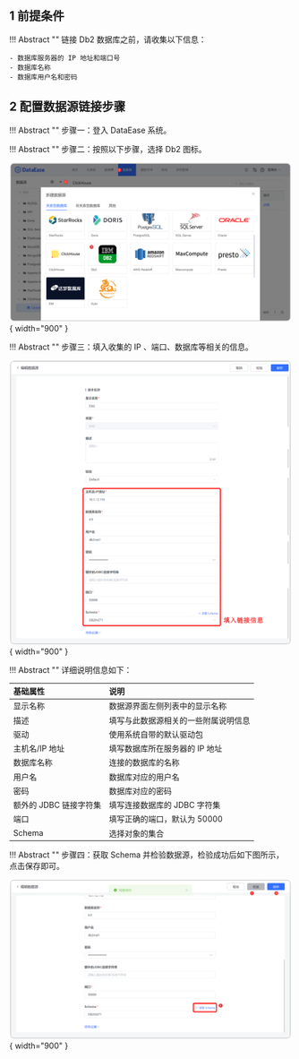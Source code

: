 ## 1 前提条件

!!! Abstract ""
    链接 Db2 数据库之前，请收集以下信息：

    - 数据库服务器的 IP 地址和端口号
    - 数据库名称
    - 数据库用户名和密码

## 2 配置数据源链接步骤

!!! Abstract ""
    步骤一：登入 DataEase 系统。

!!! Abstract ""
    步骤二：按照以下步骤，选择 Db2 图标。

![Db2](../../img/datasource_configuration/Db21.png){ width="900" }

!!! Abstract ""
    步骤三：填入收集的 IP 、端口、数据库等相关的信息。

![Db2](../../img/datasource_configuration/Db22.png){ width="900" }

!!! Abstract ""
    详细说明信息如下：

| 基础属性             | 说明                 |
|:-----------------|:-------------------|
| 显示名称             | 数据源界面左侧列表中的显示名称    |   
| 描述               | 填写与此数据源相关的一些附属说明信息 |
| 驱动               | 使用系统自带的默认驱动包       |
| 主机名/IP 地址        | 填写数据库所在服务器的 IP 地址  |
| 数据库名称            | 连接的数据库的名称          |
| 用户名              | 数据库对应的用户名          |
| 密码               | 数据库对应的密码           |
| 额外的 JDBC 链接字符集   | 填写连接数据库的 JDBC 字符集  |
| 端口               | 填写正确的端口，默认为 50000  |
| Schema         | 选择对象的集合            |

!!! Abstract ""
    步骤四：获取 Schema 并检验数据源，检验成功后如下图所示，点击保存即可。

![Db2](../../img/datasource_configuration/Db23.png){ width="900" }
